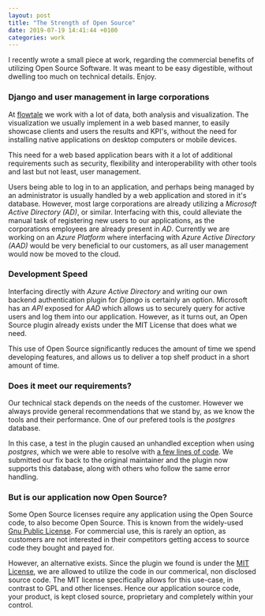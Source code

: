 ```yaml
---
layout: post
title: "The Strength of Open Source"
date: 2019-07-19 14:41:44 +0100
categories: work
---
```

I recently wrote a small piece at work, regarding the commercial benefits of utilizing Open Source Software. It was meant to be easy digestible, without dwelling too much on technical details. Enjoy.

### Django and user management in large corporations
At [flowtale](https://flowtale.ai) we work with a lot of data, both analysis and visualization. The visualization we usually implement in a web based manner, to easily showcase clients and users the results and KPI's, without the need for installing native applications on desktop computers or mobile devices. 

This need for a web based application bears with it a lot of additional requirements such as security, flexibility and interoperability with other tools and last but not least, user management.

Users being able to log in to an application, and perhaps being managed by an administrator is usually handled by a web application and stored in it's database. However, most large corporations
are already utilizing a *Microsoft Active Directory (AD)*, or similar. Interfacing with this, could alleviate the manual task of registering new users to our applications, as the corporations employees are already present in *AD*. Currently we are working on an *Azure Platform* where interfacing with *Azure Active Directory (AAD)* would be very beneficial to our customers, as all user management would now be moved to the cloud.

### Development Speed

Interfacing directly with *Azure Active Directory* and writing our own backend authentication plugin for *Django* is certainly an option. Microsoft has an *API* exposed for *AAD* which allows us to securely query for active users and log them into our application. However, as it turns out, an Open Source plugin already exists under the MIT License that does what we need.

This use of Open Source significantly reduces the amount of time we spend developing features, and allows us to deliver a top shelf product in a short amount of time. 

### Does it meet our requirements?

Our technical stack depends on the needs of the customer. However we always provide general recommendations that we stand by, as we know the tools and their performance. One of our prefered tools is the *postgres* database.

In this case, a test in the plugin caused an unhandled exception when using *postgres*, which we were able to resolve with [a few lines of code](https://github.com/AngellusMortis/django_microsoft_auth/pull/256). We submitted our fix back to the original maintainer and the plugin now supports this database, along with others who follow the same error handling.

### But is our application now Open Source?

Some Open Source licenses require any application using the Open Source code, to also become Open Source. This is known from the widely-used [Gnu Public License](https://en.wikipedia.org/wiki/GNU_General_Public_License). For commercial use, this is rarely an option, as customers are not interested in their competitors getting access to source code they bought and payed for. 

However, an alternative exists. Since the plugin we found is under the [MIT License](https://opensource.org/licenses/MIT), we are allowed to utilize the code in our commerical, non disclosed source code. The MIT license specifically allows for this use-case, in contrast to GPL and other licenses. Hence our application source code, your product, is kept closed source, proprietary and completely within your control.